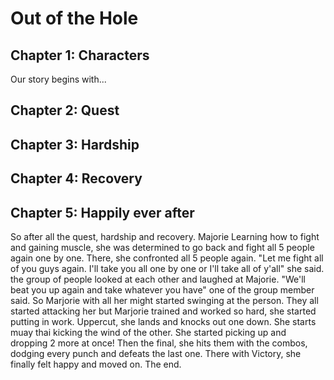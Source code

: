 # Out of the Hole

## Chapter 1: Characters

Our story begins with...


## Chapter 2: Quest


## Chapter 3: Hardship


## Chapter 4: Recovery


## Chapter 5: Happily ever after
So after all the quest, hardship and recovery. Majorie Learning how to fight and gaining muscle, she was determined to go back and fight all 5 people again one by one. There, she confronted all 5 people again. "Let me fight all of you guys again. I'll take you all one by one or I'll take all of y'all" she said. the group of people looked at each other and laughed at Majorie. "We'll beat you up again and take whatever you have" one of the group member said. So Marjorie with all her might started swinging at the person. They all started attacking her but Marjorie trained and worked so hard, she started putting in work. Uppercut, she lands and knocks out one down. She starts muay thai kicking the wind of the other. She started picking up and dropping 2 more at once! Then the final, she hits them with the combos, dodging every punch and defeats the last one. There with Victory, she finally felt happy and moved on. The end.
